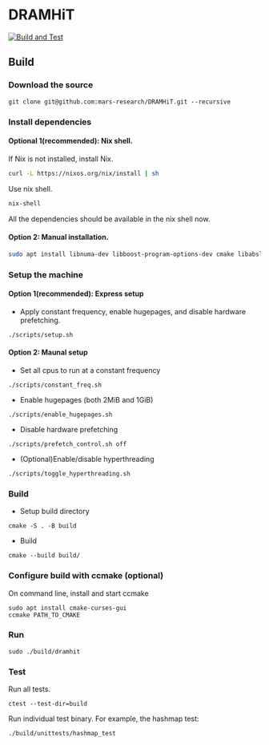 # DRAMHiT
[![Build and Test](https://github.com/mars-research/DRAMHiT/actions/workflows/build.yml/badge.svg)](https://github.com/mars-research/kmer-counting-hash-table/actions/workflows/build.yml)

## Build

### Download the source
```
git clone git@github.com:mars-research/DRAMHiT.git --recursive
```

### Install dependencies

#### Optional 1(recommended): Nix shell.
If Nix is not installed, install Nix.
```bash
curl -L https://nixos.org/nix/install | sh
```
Use nix shell. 
```bash
nix-shell
```
All the dependencies should be available in the nix shell now.

#### Option 2: Manual installation.
```bash
sudo apt install libnuma-dev libboost-program-options-dev cmake libabsl-dev libcapstone-dev
```

### Setup the machine

#### Option 1(recommended): Express setup 
- Apply constant frequency, enable hugepages, and disable hardware prefetching.
```
./scripts/setup.sh
```

#### Option 2: Maunal setup

- Set all cpus to run at a constant frequency
```
./scripts/constant_freq.sh
```
- Enable hugepages (both 2MiB and 1GiB)
```
./scripts/enable_hugepages.sh
```
- Disable hardware prefetching
```
./scripts/prefetch_control.sh off
```
- (Optional)Enable/disable hyperthreading
```
./scripts/toggle_hyperthreading.sh
```

### Build
* Setup build directory
```
cmake -S . -B build 
```

* Build
```
cmake --build build/
```

### Configure build with ccmake (optional)

On command line, install and start ccmake

```
sudo apt install cmake-curses-gui
ccmake PATH_TO_CMAKE
```

### Run
```
sudo ./build/dramhit
```

### Test
Run all tests.
```
ctest --test-dir=build
```

Run individual test binary. For example, the hashmap test:
```
./build/unittests/hashmap_test
```
